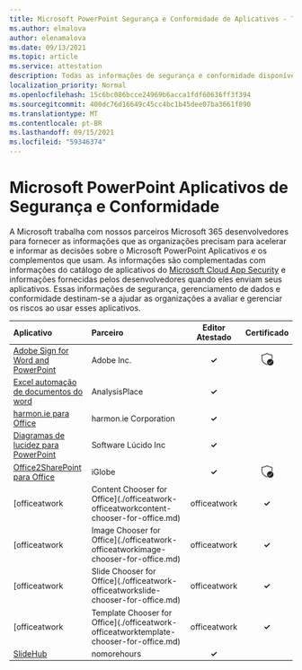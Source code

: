 ```yaml
---
title: Microsoft PowerPoint Segurança e Conformidade de Aplicativos - Todos os Aplicativos
ms.author: elmalova
author: elenamalova
ms.date: 09/13/2021
ms.topic: article
ms.service: attestation
description: Todas as informações de segurança e conformidade disponíveis para todos os Aplicativos PowerPoint Microsoft.
localization_priority: Normal
ms.openlocfilehash: 15c6bc086bcce24969b6acca1fdf60636ff3f394
ms.sourcegitcommit: 400dc76d16649c45cc4bc1b45dee07ba3661f890
ms.translationtype: MT
ms.contentlocale: pt-BR
ms.lasthandoff: 09/15/2021
ms.locfileid: "59346374"
---
```

# <a name="microsoft-powerpoint-apps-security-and-compliance"></a>Microsoft PowerPoint Aplicativos de Segurança e Conformidade

A Microsoft trabalha com nossos parceiros Microsoft 365 desenvolvedores para fornecer as informações que as organizações precisam para acelerar e informar as decisões sobre o Microsoft PowerPoint Aplicativos e os complementos que usam. As informações são complementadas com informações do catálogo de aplicativos do [Microsoft Cloud App Security](https://www.microsoft.com/en-us/enterprise-mobility-security/cloud-app-security) e informações fornecidas pelos desenvolvedores quando eles enviam seus aplicativos. Essas informações de segurança, gerenciamento de dados e conformidade destinam-se a ajudar as organizações a avaliar e gerenciar os riscos ao usar esses aplicativos.

| **Aplicativo** | **Parceiro** | **Editor Atestado** | **Certificado** |
|:--------|:------------|:----------------------:|:-------------:|
| [Adobe Sign for Word and PowerPoint](./adobe-inc-sign-for-word-and-powerpoint.md) | Adobe Inc. | **✓** | <img alt="Certified application badge" src="../media/certified-badge.png" height="25" width="25" /> |
| [Excel automação de documentos do word](./analysisplace-excel-to-word-document-automation.md) | AnalysisPlace | **✓** |  |
| [harmon.ie para Office](./harmonie-corporation-for-office.md) | harmon.ie Corporation | **✓** |  |
| [Diagramas de lucidez para PowerPoint](./lucid-software-inc-lucidchart-diagrams-for-powerpoint.md) | Software Lúcido Inc | **✓** |  |
| [Office2SharePoint para Office](./iglobe-office2sharepoint-for-office.md) | iGlobe | **✓** | <img alt="Certified application badge" src="../media/certified-badge.png" height="25" width="25" /> |
| [officeatwork | Content Chooser for Office](./officeatwork-officeatworkcontent-chooser-for-office.md) | officeatwork | **✓** | <img alt="Certified application badge" src="../media/certified-badge.png" height="25" width="25" /> |
| [officeatwork | Image Chooser for Office](./officeatwork-officeatworkimage-chooser-for-office.md) | officeatwork | **✓** |  |
| [officeatwork | Slide Chooser for Office](./officeatwork-officeatworkslide-chooser-for-office.md) | officeatwork | **✓** |  |
| [officeatwork | Template Chooser for Office](./officeatwork-officeatworktemplate-chooser-for-office.md) | officeatwork | **✓** | <img alt="Certified application badge" src="../media/certified-badge.png" height="25" width="25" /> |
| [SlideHub](./nomorehours-slidehub.md) | nomorehours | **✓** |  |
